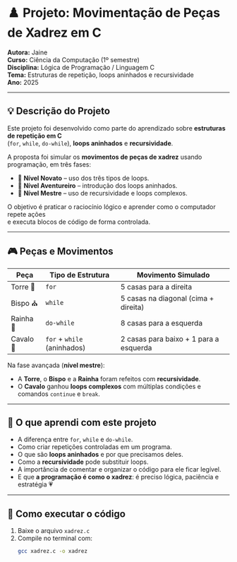 # ♟️ Projeto: Movimentação de Peças de Xadrez em C

**Autora:** Jaine  
**Curso:** Ciência da Computação (1º semestre)  
**Disciplina:** Lógica de Programação / Linguagem C  
**Tema:** Estruturas de repetição, loops aninhados e recursividade  
**Ano:** 2025  

---

## 💡 Descrição do Projeto

Este projeto foi desenvolvido como parte do aprendizado sobre **estruturas de repetição em C**  
(`for`, `while`, `do-while`), **loops aninhados** e **recursividade**.  

A proposta foi simular os **movimentos de peças de xadrez** usando programação, em três fases:
- 🐣 **Nível Novato** – uso dos três tipos de loops.
- 🦋 **Nível Aventureiro** – introdução dos loops aninhados.
- 👑 **Nível Mestre** – uso de recursividade e loops complexos.

O objetivo é praticar o raciocínio lógico e aprender como o computador repete ações  
e executa blocos de código de forma controlada.

---

## 🎮 Peças e Movimentos

| Peça        | Tipo de Estrutura | Movimento Simulado |
|--------------|------------------|--------------------|
| Torre 🏰     | `for`            | 5 casas para a direita |
| Bispo ⛪     | `while`          | 5 casas na diagonal (cima + direita) |
| Rainha 👑    | `do-while`       | 8 casas para a esquerda |
| Cavalo 🐴    | `for` + `while` (aninhados) | 2 casas para baixo + 1 para a esquerda |

Na fase avançada (**nível mestre**):
- A **Torre**, o **Bispo** e a **Rainha** foram refeitos com **recursividade**.  
- O **Cavalo** ganhou **loops complexos** com múltiplas condições e comandos `continue` e `break`.

---

## 🧠 O que aprendi com este projeto

- A diferença entre `for`, `while` e `do-while`.  
- Como criar repetições controladas em um programa.  
- O que são **loops aninhados** e por que precisamos deles.  
- Como a **recursividade** pode substituir loops.  
- A importância de comentar e organizar o código para ele ficar legível.  
- E que **a programação é como o xadrez**: é preciso lógica, paciência e estratégia 💗  

---

## 🧩 Como executar o código

1. Baixe o arquivo `xadrez.c`  
2. Compile no terminal com:
   ```bash
   gcc xadrez.c -o xadrez
